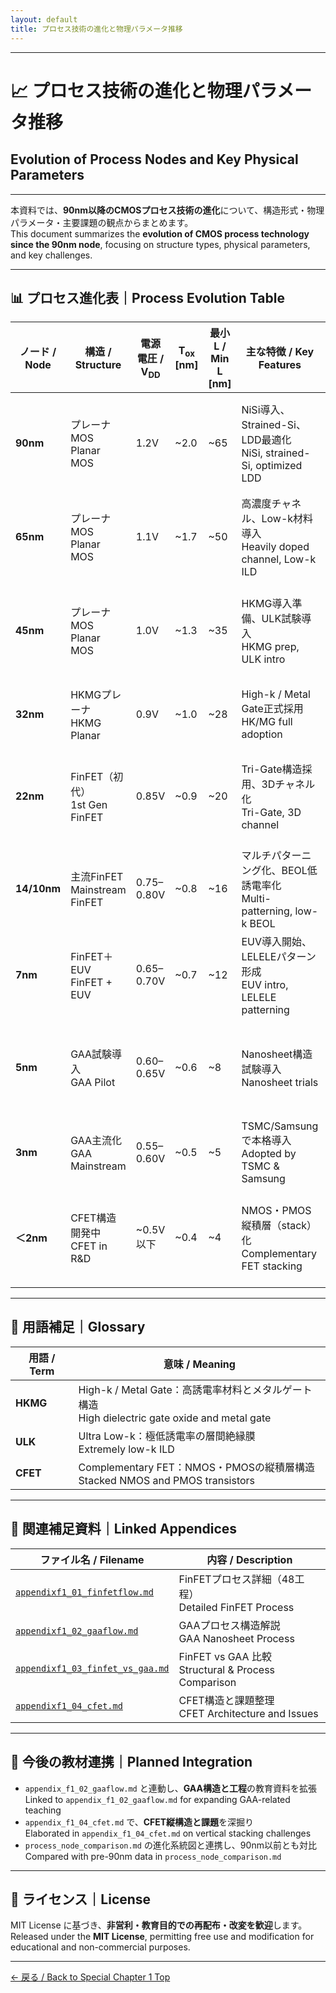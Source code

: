 ```yaml
---
layout: default
title: プロセス技術の進化と物理パラメータ推移  
---
```


---

# 📈 プロセス技術の進化と物理パラメータ推移  
## Evolution of Process Nodes and Key Physical Parameters

---

本資料では、**90nm以降のCMOSプロセス技術の進化**について、構造形式・物理パラメータ・主要課題の観点からまとめます。  
This document summarizes the **evolution of CMOS process technology since the 90nm node**, focusing on structure types, physical parameters, and key challenges.

---

## 📊 プロセス進化表｜Process Evolution Table

| ノード / **Node** | 構造 / **Structure** | 電源電圧 / **V<sub>DD</sub>** | **T<sub>ox</sub> [nm]** | 最小L / **Min L [nm]** | 主な特徴 / **Key Features** | 技術課題 / **Challenges** |
|------------------|----------------------|-------------------------------|--------------------------|-------------------------|------------------------------|----------------------------|
| **90nm**         | プレーナMOS<br>Planar MOS | 1.2V | ~2.0 | ~65 | NiSi導入、Strained-Si、LDD最適化<br>NiSi, strained-Si, optimized LDD | リーク電流、寄生容量、リソグラフィ限界<br>Leakage, parasitics, lithography |
| **65nm**         | プレーナMOS<br>Planar MOS | 1.1V | ~1.7 | ~50 | 高濃度チャネル、Low-k材料導入<br>Heavily doped channel, Low-k ILD | 短チャネル効果、配線遅延<br>SCE, interconnect delay |
| **45nm**         | プレーナMOS<br>Planar MOS | 1.0V | ~1.3 | ~35 | HKMG導入準備、ULK試験導入<br>HKMG prep, ULK intro | ゲート制御限界、Variability拡大<br>Gate control limit, variability |
| **32nm**         | HKMGプレーナ<br>HKMG Planar | 0.9V | ~1.0 | ~28 | High-k / Metal Gate正式採用<br>HK/MG full adoption | V<sub>t</sub>ばらつき、T<sub>inv</sub>制御困難<br>V<sub>t</sub> variation, T<sub>inv</sub> control |
| **22nm**         | FinFET（初代）<br>1st Gen FinFET | 0.85V | ~0.9 | ~20 | Tri-Gate構造採用、3Dチャネル化<br>Tri-Gate, 3D channel | Finばらつき、設計難度増加<br>Fin variation, design complexity |
| **14/10nm**      | 主流FinFET<br>Mainstream FinFET | 0.75–0.80V | ~0.8 | ~16 | マルチパターニング化、BEOL低誘電率化<br>Multi-patterning, low-k BEOL | SRAM縮小限界、配線混雑<br>SRAM scaling limit, routing congestion |
| **7nm**          | FinFET＋EUV<br>FinFET + EUV | 0.65–0.70V | ~0.7 | ~12 | EUV導入開始、LELELEパターン形成<br>EUV intro, LELELE patterning | 遮光膜設計、熱分布管理<br>Mask design, thermal issues |
| **5nm**          | GAA試験導入<br>GAA Pilot | 0.60–0.65V | ~0.6 | ~8 | Nanosheet構造試験導入<br>Nanosheet trials | シート幅制御、Routing困難<br>Sheet width control, poor routability |
| **3nm**          | GAA主流化<br>GAA Mainstream | 0.55–0.60V | ~0.5 | ~5 | TSMC/Samsungで本格導入<br>Adopted by TSMC & Samsung | 高密度寄生、ばらつき管理<br>Parasitics, process variability |
| **＜2nm**        | CFET構造開発中<br>CFET in R&D | ~0.5V以下 | ~0.4 | ~4 | NMOS・PMOS縦積層（stack）化<br>Complementary FET stacking | 熱干渉、電源/配線分離難<br>Thermal interference, power-routing split |

---

## 🧠 用語補足｜Glossary

| 用語 / Term | 意味 / Meaning |
|-------------|----------------|
| **HKMG** | High-k / Metal Gate：高誘電率材料とメタルゲート構造<br>High dielectric gate oxide and metal gate |
| **ULK** | Ultra Low-k：極低誘電率の層間絶縁膜<br>Extremely low-k ILD |
| **CFET** | Complementary FET：NMOS・PMOSの縦積層構造<br>Stacked NMOS and PMOS transistors |

---

## 🔗 関連補足資料｜Linked Appendices

| ファイル名 / Filename | 内容 / Description |
|------------------------|---------------------|
| [`appendixf1_01_finfetflow.md`](appendixf1_01_finfetflow.md) | FinFETプロセス詳細（48工程）<br>Detailed FinFET Process |
| [`appendixf1_02_gaaflow.md`](appendixf1_02_gaaflow.md) | GAAプロセス構造解説<br>GAA Nanosheet Process |
| [`appendixf1_03_finfet_vs_gaa.md`](appendixf1_03_finfet_vs_gaa.md) | FinFET vs GAA 比較<br>Structural & Process Comparison |
| [`appendixf1_04_cfet.md`](appendixf1_04_cfet.md) | CFET構造と課題整理<br>CFET Architecture and Issues |

---

## 🧩 今後の教材連携｜Planned Integration

- `appendix_f1_02_gaaflow.md` と連動し、**GAA構造と工程**の教育資料を拡張  
  Linked to `appendix_f1_02_gaaflow.md` for expanding GAA-related teaching
- `appendix_f1_04_cfet.md` で、**CFET縦構造と課題**を深掘り  
  Elaborated in `appendix_f1_04_cfet.md` on vertical stacking challenges
- `process_node_comparison.md` の進化系統図と連携し、90nm以前とも対比  
  Compared with pre-90nm data in `process_node_comparison.md`

---

## 📄 ライセンス｜License

MIT License に基づき、**非営利・教育目的での再配布・改変を歓迎**します。  
Released under the **MIT License**, permitting free use and modification for educational and non-commercial purposes.

---

[← 戻る / Back to Special Chapter 1 Top](../f_chapter1_finfet_gaa/README.md)

